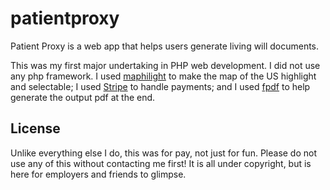 patientproxy
============

Patient Proxy is a web app that helps users generate living will documents.

This was my first major undertaking in PHP web development. I did not use any php framework. I used [maphilight](http://davidlynch.org/projects/maphilight/docs/) to make the map of the US highlight and selectable; I used [Stripe](https://stripe.com) to handle payments; and I used [fpdf](http://www.fpdf.org) to help generate the output pdf at the end.

License
--------
Unlike everything else I do, this was for pay, not just for fun. Please do not use any of this without contacting me first! It is all under copyright, but is here for employers and friends to glimpse.
